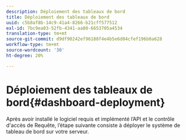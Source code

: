 ```yaml
---
description: Déploiement des tableaux de bord
title: Déploiement des tableaux de bord
uuid: c5b8af8b-14c9-41a4-8266-b21cff577512
exl-id: 7bc9ea03-52fb-4341-aa80-6653705a4534
translation-type: tm+mt
source-git-commit: d9df90242ef96188f4e4b5e6d04cfef196b0a628
workflow-type: tm+mt
source-wordcount: '30'
ht-degree: 20%

---
```


# Déploiement des tableaux de bord{#dashboard-deployment}

Après avoir installé le logiciel requis et implémenté l’API et le contrôle d&#39;accès de Requête, l’étape suivante consiste à déployer le système de tableau de bord sur votre serveur.
